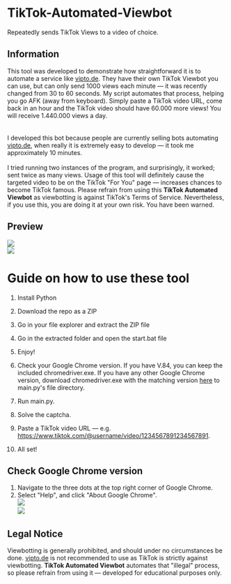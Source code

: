# TikTok-Automated-Viewbot 
Repeatedly sends TikTok Views to a video of choice.
 
## Information
This tool was developed to demonstrate how straightforward it is to automate a service like [vipto.de](https://vipto.de/). They have their own TikTok Viewbot you can use, but can only send 1000 views each minute — it was recently changed from 30 to 60 seconds. My script automates that process, helping you go AFK (away from keyboard). Simply paste a TikTok video URL, come back in an hour and the TikTok video should have 60.000 more views! You will receive 1.440.000 views a day.<br><br>  
I developed this bot because people are currently selling bots automating [vipto.de](https://vipto.de/), when really it is extremely easy to develop — it took me approximately 10 minutes.<br><br> 
I tried running two instances of the program, and surprisingly, it worked; sent twice as many views. Usage of this tool will definitely cause the targeted video to be on the TikTok "For You" page — increases chances to become TikTok famous. Please refrain from using this **TikTok Automated Viewbot** as viewbotting is against TikTok's Terms of Service. Nevertheless, if you use this, you are doing it at your own risk. You have been warned.
 
## Preview 
![](https://i.imgur.com/BQdDgDs.png)<br> 
![](https://i.imgur.com/uNN4beu.png) 
  
# Guide on how to use these tool
 
1. Install Python  

2. Download the repo as a ZIP

3. Go in your file explorer and extract the ZIP file 

4. Go in the extracted folder and open the start.bat file 
  
5. Enjoy! 
  
1. Check your Google Chrome version. If you have V.84, you can keep the included chromedriver.exe. If you have any other Google Chrome version, download chromedriver.exe with the matching version [here](https://chromedriver.chromium.org/downloads) to main.py's file directory.  
2. Run main.py.   
3. Solve the captcha.  
4. Paste a TikTok video URL — e.g. https://www.tiktok.com/@username/video/1234567891234567891.  
5. All set!
 
## Check Google Chrome version 
1. Navigate to the three dots at the top right corner of Google Chrome.
2. Select "Help", and click "About Google Chrome".<br>
![](https://i.imgur.com/PiL1MEy.png)<br>
![](https://i.imgur.com/aluXidt.png) 

## Legal Notice 
Viewbotting is generally prohibited, and should under no circumstances be done. [vipto.de](https://vipto.de/) is not recommended to use as TikTok is strictly against viewbotting. **TikTok Automated Viewbot** automates that "illegal" process, so please refrain from using it — developed for educational purposes only.